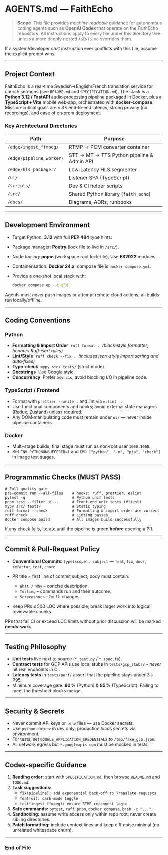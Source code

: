 # AGENTS.md — FaithEcho

> **Scope**  This file provides *machine‑readable* guidance for autonomous coding agents such as **OpenAI Codex** that operate on the FaithEcho repository. All instructions apply to every file under this directory tree unless a more deeply‑nested `AGENTS.md` overrides them.

If a system/developer chat instruction ever conflicts with this file, assume the explicit prompt wins.

---

## Project Context

FaithEcho is a real‑time Swedish→English/French translation service for church sermons (see `README.md` and `SPECIFICATION.md`). The stack is a **Python 3.12 / FastAPI** audio‑processing pipeline packaged in Docker, plus a **TypeScript + Vite** mobile web‑app, orchestrated with **docker‑compose**. Mission‑critical goals are ≤ 3 s end‑to‑end latency, strong privacy (no recordings), and ease of on‑prem deployment.

### Key Architectural Directories

| Path                     | Purpose                                    |
| ------------------------ | ------------------------------------------ |
| `/edge/ingest_ffmpeg/`   | RTMP → PCM converter container             |
| `/edge/pipeline_worker/` | STT → MT → TTS Python pipeline & Admin API |
| `/edge/hls_packager/`    | Low‑Latency HLS segmenter                  |
| `/ui/`                   | Listener SPA (TypeScript)                  |
| `/scripts/`              | Dev & CI helper scripts                    |
| `/src/`                  | Shared Python library (`faith_echo`)       |
| `/docs/`                 | Diagrams, ADRs, runbooks                   |

---

## Development Environment

* Target Python: **3.12** with full **PEP 484** type hints.
* Package manager: **Poetry** (lock file to live in `/src/`).
* Node tooling: **pnpm** (workspace root lock‑file). Use **ES2022** modules.
* Containerisation: **Docker 24.x**; compose file is `docker-compose.yml`.
* Provide a one‑shot local stack with:

  ```bash
  docker compose up --build
  ```

Agents must *never* push images or attempt remote cloud actions; all builds run locally/offline.

---

## Coding Conventions

### Python

* **Formatting & Import Order**  `ruff format .`  *(black‑style formatter; honours Ruff‑isort rules)*
* **Lint/Style**  `ruff check --fix .`  *(includes isort‑style import sorting and auto‑fixes)*
* **Type‑check**  `mypy src/ tests/` (strict mode).
* **Docstrings**  Use Google style.
* **Concurrency**  Prefer `asyncio`, avoid blocking I/O in pipeline code.

### TypeScript / Frontend

* Format with `prettier --write .` and lint via `eslint .`.
* Use functional components and hooks; avoid external state managers (Redux, Zustand) unless required.
* Any DOM‑manipulating code must remain under `ui/` — never inside pipeline containers.

### Docker

* Multi‑stage builds, final stage must run as non‑root user `1000:1000`.
* Set `ENV PYTHONUNBUFFERED=1` and `CMD ["python", "-m", "pip", "check"]` in image test stages.

---

## Programmatic Checks (MUST PASS)

```
# Full quality gate
pre-commit run --all-files    # hooks: ruff, prettier, eslint
pytest -q                     # Python unit tests
pnpm test --filter ui...      # Front‑end unit tests (Vitest)
mypy src/ tests/              # Static typing
ruff format --check           # Formatting & import order are correct
ruff check .                  # Linting passes
docker compose build          # All images build successfully
```

If any check fails, iterate until the pipeline is green **before** opening a PR.

---

## Commit & Pull‑Request Policy

* **Conventional Commits**: `type(scope): subject` — `feat`, `fix`, `docs`, `refactor`, `test`, `chore`.
* PR title = first line of commit subject; body must contain:

  * `What / Why` – concise description.
  * `Testing` – commands run and their outcome.
  * `Screenshots` – for UI changes.
* Keep PRs ≤ 500 LOC where possible; break larger work into logical, reviewable chunks.

PRs that fail CI or exceed LOC limits without prior discussion will be marked **needs‑work**.

---

## Testing Philosophy

* **Unit tests** live next to source (`*_test.py` / `*.spec.ts`).
* **Contract tests** for GCP APIs use local stubs in `tests/gcp_stubs/` – *never* hit real endpoints in CI.
* **Latency tests** in `tests/perf/` assert that the pipeline stays under 3 s P95.
* Minimum coverage gate: **90 %** (Python) & **85 %** (TypeScript). Failing to meet the threshold blocks merge.

---

## Security & Secrets

* Never commit API keys or `.env` files — use Docker secrets.
* Use `python-dotenv` in dev only; production loads secrets via environment.
* For tests, set `GOOGLE_APPLICATION_CREDENTIALS` to `/tmp/fake_gcp.json`.
* All network egress but `*.googleapis.com` must be mocked in tests.

---

## Codex‑specific Guidance

1. **Reading order:** start with `SPECIFICATION.md`, then browse `README.md` and `TODO.md`.
2. **Task suggestions:**
   * `fix(pipeline): add exponential back‑off to Translate requests`
   * `feat(ui): dark‑mode toggle`
   * `test(ingest_ffmpeg): ensure RTMP reconnect logic`
3. **Safe commands:** `pytest`, `ruff`, `pnpm`, `docker compose`, `bash -c "..."`.
4. **Sandboxing:** assume write access only within repo root; never create sibling directories.
5. **Patch formatting:** include context lines and keep diff noise minimal (no unrelated whitespace churn).

---

### End of File
